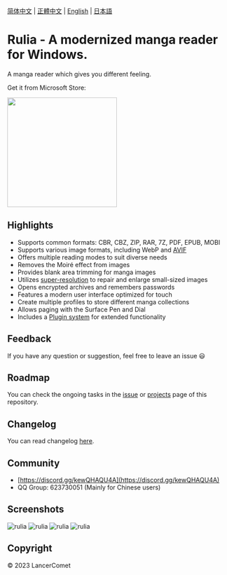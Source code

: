 [简体中文](README.CHS.md) | [正體中文](README.CHT.md) | [English](README.md) | [日本語](README.JPN.md)

# Rulia - A modernized manga reader for Windows.

A manga reader which gives you different feeling.

Get it from Microsoft Store:

<a href="https://apps.microsoft.com/store/detail/9MVVLRZWRXX8?cid=github&launch=true&mode=mini">
  <img src="https://get.microsoft.com/images/en-us%20dark.svg" width="250" />
</a>

## Highlights

 - Supports common formats: CBR, CBZ, ZIP, RAR, 7Z, PDF, EPUB, MOBI
 - Supports various image formats, including WebP and [AVIF](https://github.com/RuliaReader/Rulia/wiki/AVIF-Support)
 - Offers multiple reading modes to suit diverse needs
 - Removes the Moiré effect from images
 - Provides blank area trimming for manga images
 - Utilizes [super-resolution](https://github.com/RuliaReader/Rulia/wiki/Super%E2%80%90resolution-for-manga-images) to repair and enlarge small-sized images
 - Opens encrypted archives and remembers passwords
 - Features a modern user interface optimized for touch
 - Create multiple profiles to store different manga collections
 - Allows paging with the Surface Pen and Dial
 - Includes a [Plugin system](https://github.com/RuliaReader/Rulia/wiki/Plugin-system) for extended functionality

## Feedback

If you have any question or suggestion, feel free to leave an issue 😃

## Roadmap

You can check the ongoing tasks in the [issue](https://github.com/LancerComet/RuliaReader/issues) or [projects](https://github.com/orgs/RuliaReader/projects?query=is%3Aopen) page of this repository.

## Changelog

You can read changelog [here](https://github.com/LancerComet/RuliaReader/blob/master/CHANGELOG.md).

## Community

 - [https://discord.gg/kewQHAQU4A](https://discord.gg/kewQHAQU4A)
 - QQ Group: 623730051 (Mainly for Chinese users)

## Screenshots

![rulia](/images/en-01.jpg)
![rulia](/images/en-02.jpg)
![rulia](/images/en-03.jpg)
![rulia](/images/en-04.jpg)

## Copyright

© 2023 LancerComet
